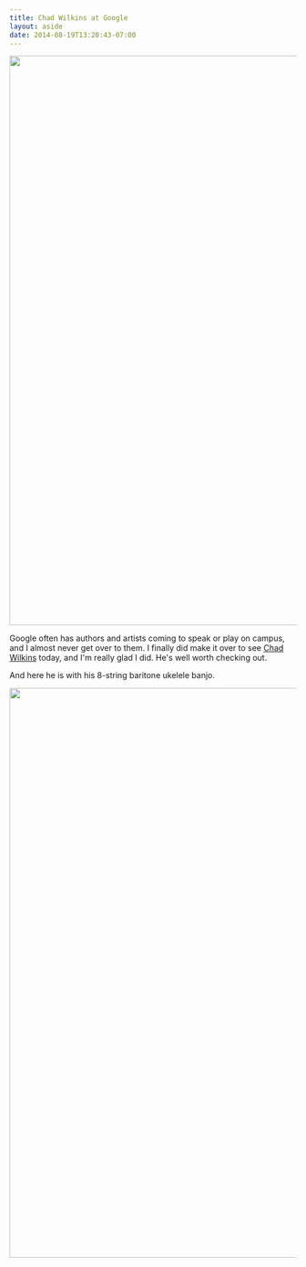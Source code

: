 ```yaml
---
title: Chad Wilkins at Google
layout: aside
date: 2014-08-19T13:20:43-07:00
---
```


<img src="chad-wilkins.jpg" width="1000">

Google often has authors and artists coming to speak or play on campus, and I almost never get over
to them.  I finally did make it over to see [Chad Wilkins][] today, and I'm really glad I did.  He's
well worth checking out.

And here he is with his 8-string baritone ukelele banjo.

<img src="ukelele-banjo.jpg" width="1000">

[Chad Wilkins]: http://chadwilkinsmusic.com/

